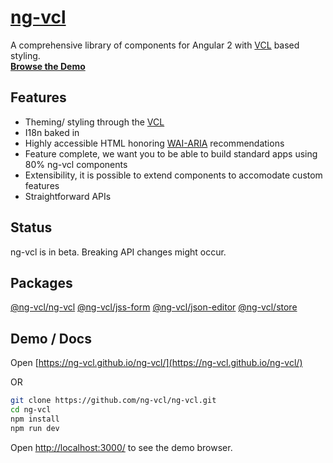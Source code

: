 # [ng-vcl](https://ng-vcl.github.io/ng-vcl/)

A comprehensive library of components for Angular 2 with [VCL](http://vcl.github.io/) based styling.<br>
**[Browse the Demo](https://ng-vcl.github.io/ng-vcl/)**

## Features

- Theming/ styling through the [VCL](http://vcl.github.io/)
- I18n baked in
- Highly accessible HTML honoring [WAI-ARIA](https://www.w3.org/WAI/intro/aria) recommendations
- Feature complete, we want you to be able to build standard apps using 80% ng-vcl components
- Extensibility, it is possible to extend components to accomodate custom features
- Straightforward APIs

## Status

ng-vcl is in beta. Breaking API changes might occur.

## Packages

[@ng-vcl/ng-vcl](https://github.com/ng-vcl/ng-vcl/blob/master/src/ng-vcl/README.md/)
[@ng-vcl/jss-form](https://github.com/ng-vcl/ng-vcl/blob/master/src/jss-form/README.md/)
[@ng-vcl/json-editor](https://github.com/ng-vcl/ng-vcl/blob/master/src/json-editor/README.md/)
[@ng-vcl/store](https://github.com/ng-vcl/ng-vcl/blob/master/src/store/README.md/)

## Demo / Docs

Open [https://ng-vcl.github.io/ng-vcl/](https://ng-vcl.github.io/ng-vcl/)

OR

```sh
git clone https://github.com/ng-vcl/ng-vcl.git
cd ng-vcl
npm install
npm run dev
```
Open [http://localhost:3000/](http://localhost:3000/) to see the demo browser.
